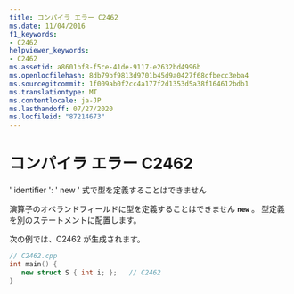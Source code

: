 ```yaml
---
title: コンパイラ エラー C2462
ms.date: 11/04/2016
f1_keywords:
- C2462
helpviewer_keywords:
- C2462
ms.assetid: a8601bf8-f5ce-41de-9117-e2632bd4996b
ms.openlocfilehash: 8db79bf9813d9701b45d9a0427f68cfbecc3eba4
ms.sourcegitcommit: 1f009ab0f2cc4a177f2d1353d5a38f164612bdb1
ms.translationtype: MT
ms.contentlocale: ja-JP
ms.lasthandoff: 07/27/2020
ms.locfileid: "87214673"
---
```

# <a name="compiler-error-c2462"></a>コンパイラ エラー C2462

' identifier ': ' new ' 式で型を定義することはできません

演算子のオペランドフィールドに型を定義することはできません **`new`** 。 型定義を別のステートメントに配置します。

次の例では、C2462 が生成されます。

```cpp
// C2462.cpp
int main() {
   new struct S { int i; };   // C2462
}
```
